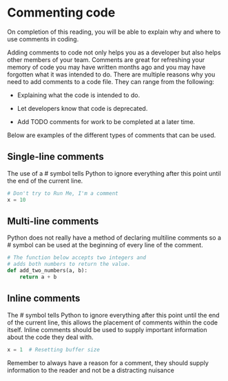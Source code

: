 # Commenting code

On completion of this reading, you will be able to explain why and where to use comments in coding.

Adding comments to code not only helps you as a developer but also helps other members of your team. Comments are great for refreshing your memory of code you may have written months ago and you may have forgotten what it was intended to do. There are multiple reasons why you need to add comments to a code file. They can range from the following:

* Explaining what the code is intended to do.

* Let developers know that code is deprecated.

* Add TODO comments for work to be completed at a later time.

Below are examples of the different types of comments that can be used.

## Single-line comments

The use of a  #   symbol tells Python to ignore everything after this point until the end of the current line.

```python
# Don't try to Run Me, I'm a comment
x = 10
```

## Multi-line comments

Python does not really have a method of declaring multiline comments so a  #  symbol can be used at the beginning of every line of the comment.

```python
# The function below accepts two integers and
# adds both numbers to return the value.
def add_two_numbers(a, b):
    return a + b
```

## Inline comments

The  #  symbol tells Python to ignore everything after this point until the end of the current line, this allows the placement of comments within the code itself. Inline comments should be used to supply important information about the code they deal with.

```python
x = 1  # Resetting buffer size
```

Remember to always have a reason for a comment, they should supply information to the reader and not be a distracting nuisance
